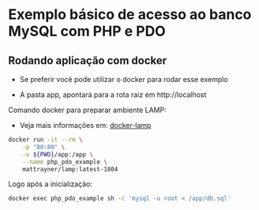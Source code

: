 # Exemplo básico de acesso ao banco MySQL com PHP e PDO

## Rodando aplicação com docker

- Se preferir você pode utilizar o docker para rodar esse exemplo

- A pasta app, apontará para a rota raiz em http://localhost

Comando docker para preparar ambiente LAMP:
- Veja mais informações em: [docker-lamp](https://github.com/mattrayner/docker-lamp)

```bash
docker run -it --rm \
    -p "80:80" \
    -v ${PWD}/app:/app \
    --name php_pdo_example \
    mattrayner/lamp:latest-1804
```

Logo após a inicialização:
```bash
docker exec php_pdo_example sh -c 'mysql -u root < /app/db.sql'
```
